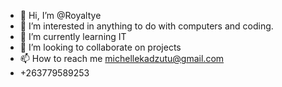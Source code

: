 - 👋 Hi, I’m @Royaltye
- 👀 I’m interested in anything to do with computers and coding.
- 🌱 I’m currently learning IT
- 💞️ I’m looking to collaborate on projects
- 📫 How to reach me michellekadzutu@gmail.com
- +263779589253

<!---
Royaltye/Royaltye is a ✨ special ✨ repository because its `README.md` (this file) appears on your GitHub profile.
You can click the Preview link to take a look at your changes.
--->
